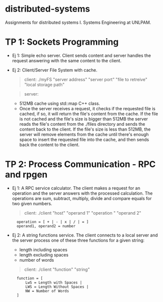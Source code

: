 # distributed-systems
Assignments for distributed systems I. Systems Engineering at UNLPAM.

# TP 1: Sockets Programming
- Ej 1: Simple echo server. Client sends content and server handles the request answering with the same content to the client.
- Ej 2: Client/Server File System with cache.
    > client: ./myFS "server address" "server port" "file to retreive" "local storage path"

    > server: 
    - 512MB cache using std::map C++ class.
    - Once the server receives a request, it checks if the requested file is cached, if so, it will return the file's content from the cache. If the file is not cached and the file's size is bigger than 512MB the server reads the file's content from the ./files directory and sends the content back to the client. If the file's size is less than 512MB, the server will remove elements from the cache until there's enough space to insert the requested file into the cache, and then sends back the content to the client.

# TP 2: Process Communication - RPC and rpgen
- Ej 1: A RPC service calculator. The client makes a request for an operation and the server answers with the processed calculation. The operations are sum, subtract, multiply, divide and compare equals for two given numbers.
    > client: ./client "host" "operand 1" "operation " "operand 2"
        
        operation = [ + | - | x | / | = ]
        operand1, operand2 = number
- Ej 2: A string functions service. The client connects to a local server and the server process one of these three functions for a given string: 
    - length including spaces
    - length excluding spaces
    - number of words

    > client: ./client "function" "string"
        
        function = [ 
            LwS = Length with Spaces | 
            LWS = Length Without Spaces | 
            NW = Number of Words
        ]